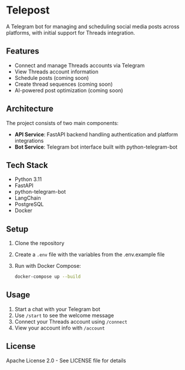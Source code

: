 # Telepost

A Telegram bot for managing and scheduling social media posts across platforms, with initial support for Threads integration.

## Features

- Connect and manage Threads accounts via Telegram
- View Threads account information
- Schedule posts (coming soon)
- Create thread sequences (coming soon)
- AI-powered post optimization (coming soon)

## Architecture

The project consists of two main components:

- **API Service**: FastAPI backend handling authentication and platform integrations
- **Bot Service**: Telegram bot interface built with python-telegram-bot

## Tech Stack

- Python 3.11
- FastAPI
- python-telegram-bot
- LangChain
- PostgreSQL
- Docker

## Setup

1. Clone the repository
2. Create a `.env` file with the variables from the .env.example file

3. Run with Docker Compose:
   ```bash
   docker-compose up --build
   ```

## Usage

1. Start a chat with your Telegram bot
2. Use `/start` to see the welcome message
3. Connect your Threads account using `/connect`
4. View your account info with `/account`

## License

Apache License 2.0 - See LICENSE file for details